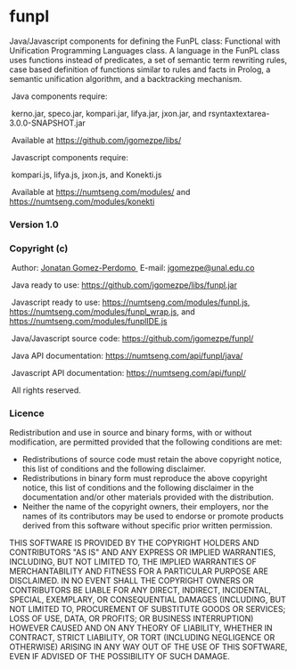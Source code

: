 # funpl
Java/Javascript components for defining the FunPL class: Functional with Unification Programming Languages class. A language in the FunPL class uses functions instead of predicates, a set of semantic term rewriting rules, case based definition of functions similar to rules and facts in Prolog, a semantic unification algorithm, and a backtracking mechanism. 

&nbsp;Java components require:

&nbsp;kerno.jar, speco.jar, kompari.jar, lifya.jar, jxon.jar, and  rsyntaxtextarea-3.0.0-SNAPSHOT.jar

&nbsp;Available at <A HREF="https://github.com/jgomezpe/libs/">https://github.com/jgomezpe/libs/</A>

&nbsp;Javascript components require:

&nbsp;kompari.js, lifya.js, jxon.js, and Konekti.js

&nbsp;Available at <A HREF="https://numtseng.com/modules/">https://numtseng.com/modules/</A> and <A HREF="https://numtseng.com/modules/konekti/">https://numtseng.com/modules/konekti</A>

<h3>Version 1.0</h3>
<h3>Copyright (c)</h3>
&nbsp;Author: <A HREF="https://disi.unal.edu.co/~jgomezpe/"> Jonatan Gomez-Perdomo </A>
&nbsp;E-mail: <A HREF="mailto:jgomezpe@unal.edu.co">jgomezpe@unal.edu.co</A>

&nbsp;Java ready to use: <A HREF="https://github.com/jgomezpe/libs/funpl.jar">https://github.com/jgomezpe/libs/funpl.jar</A>

&nbsp;Javascript ready to use: <A HREF="https://numtseng.com/modules/funpl.js">https://numtseng.com/modules/funpl.js</A>, 
 <A HREF="https://numtseng.com/modules/funpl_wrap.js">https://numtseng.com/modules/funpl_wrap.js</A>, and <A HREF="https://numtseng.com/modules/funplIDE.js">https://numtseng.com/modules/funplIDE.js</A>

&nbsp;Java/Javascript source code: <A HREF="https://github.com/jgomezpe/funpl/">https://github.com/jgomezpe/funpl/</A>

&nbsp;Java API documentation: <A HREF="https://numtseng.com/api/funpl/java/">https://numtseng.com/api/funpl/java/</A>

&nbsp;Javascript API documentation: <A HREF="https://numtseng.com/api/funpl/">https://numtseng.com/api/funpl/</A>

&nbsp;All rights reserved.

<h3>Licence</h3>
Redistribution and use in source and binary forms, with or without modification, are permitted provided that the following conditions are met:

<ul>
    <li> Redistributions of source code must retain the above copyright notice,
            this list of conditions and the following disclaimer.</li>
    <li> Redistributions in binary form must reproduce the above copyright notice,
            this list of conditions and the following disclaimer in the documentation
            and/or other materials provided with the distribution.</li>
    <li> Neither the name of the copyright owners, their employers, nor the
            names of its contributors may be used to endorse or promote products
            derived from this software without specific prior written permission.</li>
</ul>

THIS SOFTWARE IS PROVIDED BY THE COPYRIGHT HOLDERS AND CONTRIBUTORS "AS IS"
        AND ANY EXPRESS OR IMPLIED WARRANTIES, INCLUDING, BUT NOT LIMITED TO, THE
        IMPLIED WARRANTIES OF MERCHANTABILITY AND FITNESS FOR A PARTICULAR PURPOSE ARE
        DISCLAIMED.  IN NO EVENT SHALL THE COPYRIGHT OWNERS OR CONTRIBUTORS BE
        LIABLE FOR ANY DIRECT, INDIRECT, INCIDENTAL, SPECIAL, EXEMPLARY, OR
        CONSEQUENTIAL DAMAGES (INCLUDING, BUT NOT LIMITED TO, PROCUREMENT OF
        SUBSTITUTE GOODS OR SERVICES; LOSS OF USE, DATA, OR PROFITS; OR BUSINESS INTERRUPTION)
        HOWEVER CAUSED AND ON ANY THEORY OF LIABILITY, WHETHER IN CONTRACT, STRICT LIABILITY,
        OR TORT (INCLUDING NEGLIGENCE OR OTHERWISE) ARISING IN ANY WAY OUT OF THE USE OF 
        THIS SOFTWARE, EVEN IF ADVISED OF THE POSSIBILITY OF SUCH DAMAGE.
